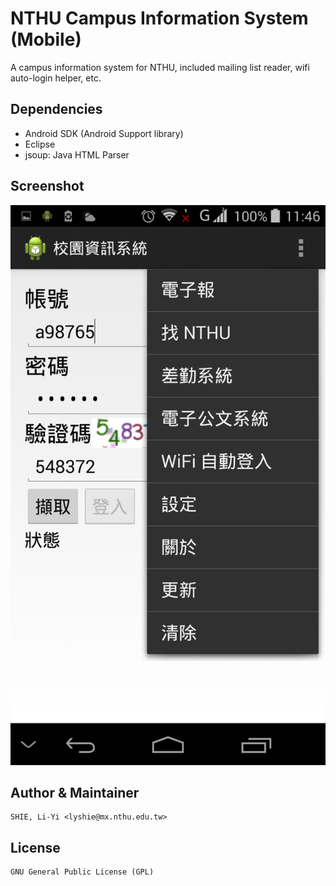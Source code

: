 NTHU Campus Information System (Mobile)
=======================================
A campus information system for NTHU, included mailing list reader, wifi auto-login helper, etc.

Dependencies
------------
  * Android SDK (Android Support library)
  * Eclipse
  * jsoup: Java HTML Parser

Screenshot
----------
![Screenshot](screenshot.png)

Author & Maintainer
-------------------
    SHIE, Li-Yi <lyshie@mx.nthu.edu.tw>

License
-------
    GNU General Public License (GPL)

